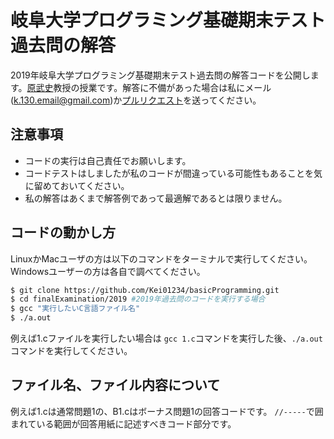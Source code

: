 # 岐阜大学プログラミング基礎期末テスト過去問の解答
2019年岐阜大学プログラミング基礎期末テスト過去問の解答コードを公開します。[原武史](https://www1.gifu-u.ac.jp/~g_ai/interview/hara.html)教授の授業です。解答に不備があった場合は私にメール(k.130.email@gmail.com)か[プルリクエスト](https://github.com/Kei01234/finalExamination/pulls)を送ってください。

## 注意事項
- コードの実行は自己責任でお願いします。
- コードテストはしましたが私のコードが間違っている可能性もあることを気に留めておいてください。
- 私の解答はあくまで解答例であって最適解であるとは限りません。

## コードの動かし方
LinuxかMacユーザの方は以下のコマンドをターミナルで実行してください。Windowsユーザーの方は各自で調べてください。

```bash
$ git clone https://github.com/Kei01234/basicProgramming.git
$ cd finalExamination/2019 #2019年過去問のコードを実行する場合
$ gcc "実行したいC言語ファイル名"
$ ./a.out
```
例えば1.cファイルを実行したい場合は `gcc 1.c`コマンドを実行した後、`./a.out`コマンドを実行してください。

## ファイル名、ファイル内容について
例えば1.cは通常問題1の、B1.cはボーナス問題1の回答コードです。
`//-----`で囲まれている範囲が回答用紙に記述すべきコード部分です。
